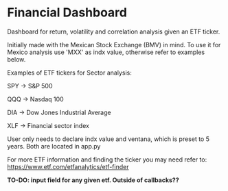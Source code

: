 # Financial Dashboard
Dashboard for return, volatility and correlation analysis given an ETF ticker.

Initially made with the Mexican Stock Exchange (BMV) in mind. To use it for Mexico analysis use 'MXX' as indx value, otherwise refer to examples below.

Examples of ETF tickers for Sector analysis:

SPY -> S&P 500

QQQ -> Nasdaq 100

DIA -> Dow Jones Industrial Average

XLF -> Financial sector index

User only needs to declare indx value and ventana, which is preset to 5 years. Both are located in app.py

For more ETF information and finding the ticker you may need refer to: https://www.etf.com/etfanalytics/etf-finder

**TO-DO: input field for any given etf. Outside of callbacks??**
